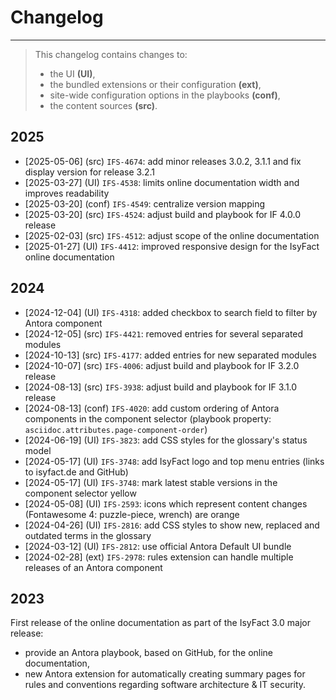# Changelog

---
> This changelog contains changes to:
> - the UI **(UI)**,
> - the bundled extensions or their configuration **(ext)**,
> - site-wide configuration options in the playbooks **(conf)**,
> - the content sources **(src)**.

## 2025
- [2025-05-06] (src) `IFS-4674`: add minor releases 3.0.2, 3.1.1 and fix display version for release 3.2.1
- [2025-03-27] (UI) `IFS-4538`: limits online documentation width and improves readability
- [2025-03-20] (conf) `IFS-4549`: centralize version mapping 
- [2025-03-20] (src) `IFS-4524`: adjust build and playbook for IF 4.0.0 release
- [2025-02-03] (src) `IFS-4512`: adjust scope of the online documentation
- [2025-01-27] (UI) `IFS-4412`: improved responsive design for the IsyFact online documentation

## 2024
- [2024-12-04] (UI) `IFS-4318`: added checkbox to search field to filter by Antora component
- [2024-12-05] (src) `IFS-4421`: removed entries for several separated modules
- [2024-10-13] (src) `IFS-4177`: added entries for new separated modules
- [2024-10-07] (src) `IFS-4006`: adjust build and playbook for IF 3.2.0 release
- [2024-08-13] (src) `IFS-3938`: adjust build and playbook for IF 3.1.0 release
- [2024-08-13] (conf) `IFS-4020`: add custom ordering of Antora components in the component selector (playbook property: `asciidoc.attributes.page-component-order`)
- [2024-06-19] (UI) `IFS-3823`: add CSS styles for the glossary's status model
- [2024-05-17] (UI) `IFS-3748`: add IsyFact logo and top menu entries (links to isyfact.de and GitHub)
- [2024-05-17] (UI) `IFS-3748`: mark latest stable versions in the component selector yellow
- [2024-05-08] (UI) `IFS-2593`: icons which represent content changes (Fontawesome 4: puzzle-piece, wrench) are orange
- [2024-04-26] (UI) `IFS-2816`: add CSS styles to show new, replaced and outdated terms in the glossary
- [2024-03-12] (UI) `IFS-2812`: use official Antora Default UI bundle
- [2024-02-28] (ext) `IFS-2978`: rules extension can handle multiple releases of an Antora component

## 2023

First release of the online documentation as part of the IsyFact 3.0 major release:

- provide an Antora playbook, based on GitHub, for the online documentation,
- new Antora extension for automatically creating summary pages for rules and conventions regarding software architecture & IT security.

